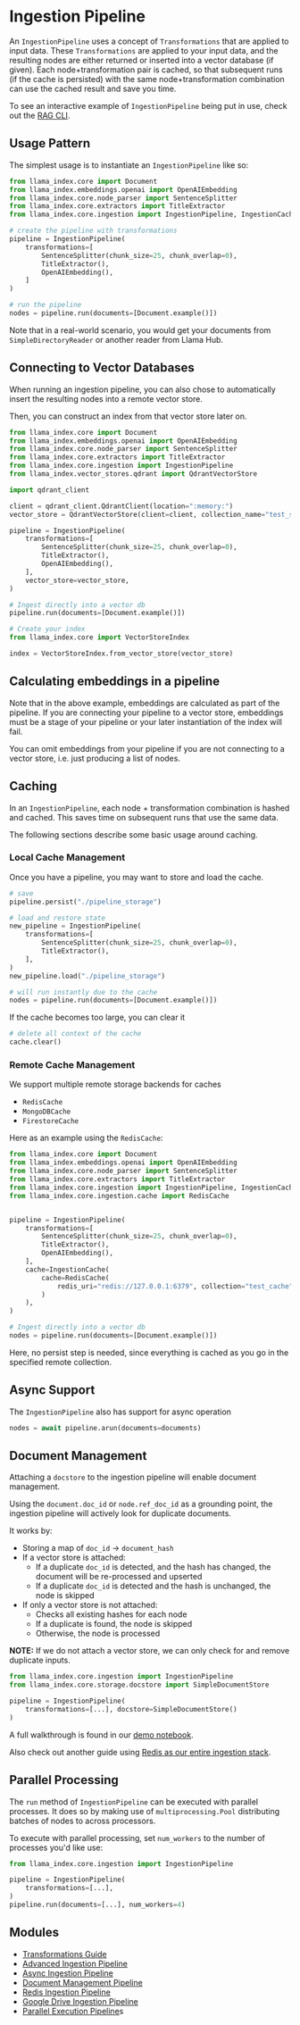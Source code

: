 # Ingestion Pipeline

An `IngestionPipeline` uses a concept of `Transformations` that are applied to input data. These `Transformations` are applied to your input data, and the resulting nodes are either returned or inserted into a vector database (if given). Each node+transformation pair is cached, so that subsequent runs (if the cache is persisted) with the same node+transformation combination can use the cached result and save you time.

To see an interactive example of `IngestionPipeline` being put in use, check out the [RAG CLI](../../../getting_started/starter_tools/rag_cli.md).

## Usage Pattern

The simplest usage is to instantiate an `IngestionPipeline` like so:

```python
from llama_index.core import Document
from llama_index.embeddings.openai import OpenAIEmbedding
from llama_index.core.node_parser import SentenceSplitter
from llama_index.core.extractors import TitleExtractor
from llama_index.core.ingestion import IngestionPipeline, IngestionCache

# create the pipeline with transformations
pipeline = IngestionPipeline(
    transformations=[
        SentenceSplitter(chunk_size=25, chunk_overlap=0),
        TitleExtractor(),
        OpenAIEmbedding(),
    ]
)

# run the pipeline
nodes = pipeline.run(documents=[Document.example()])
```

Note that in a real-world scenario, you would get your documents from `SimpleDirectoryReader` or another reader from Llama Hub.

## Connecting to Vector Databases

When running an ingestion pipeline, you can also chose to automatically insert the resulting nodes into a remote vector store.

Then, you can construct an index from that vector store later on.

```python
from llama_index.core import Document
from llama_index.embeddings.openai import OpenAIEmbedding
from llama_index.core.node_parser import SentenceSplitter
from llama_index.core.extractors import TitleExtractor
from llama_index.core.ingestion import IngestionPipeline
from llama_index.vector_stores.qdrant import QdrantVectorStore

import qdrant_client

client = qdrant_client.QdrantClient(location=":memory:")
vector_store = QdrantVectorStore(client=client, collection_name="test_store")

pipeline = IngestionPipeline(
    transformations=[
        SentenceSplitter(chunk_size=25, chunk_overlap=0),
        TitleExtractor(),
        OpenAIEmbedding(),
    ],
    vector_store=vector_store,
)

# Ingest directly into a vector db
pipeline.run(documents=[Document.example()])

# Create your index
from llama_index.core import VectorStoreIndex

index = VectorStoreIndex.from_vector_store(vector_store)
```

## Calculating embeddings in a pipeline

Note that in the above example, embeddings are calculated as part of the pipeline. If you are connecting your pipeline to a vector store, embeddings must be a stage of your pipeline or your later instantiation of the index will fail.

You can omit embeddings from your pipeline if you are not connecting to a vector store, i.e. just producing a list of nodes.

## Caching

In an `IngestionPipeline`, each node + transformation combination is hashed and cached. This saves time on subsequent runs that use the same data.

The following sections describe some basic usage around caching.

### Local Cache Management

Once you have a pipeline, you may want to store and load the cache.

```python
# save
pipeline.persist("./pipeline_storage")

# load and restore state
new_pipeline = IngestionPipeline(
    transformations=[
        SentenceSplitter(chunk_size=25, chunk_overlap=0),
        TitleExtractor(),
    ],
)
new_pipeline.load("./pipeline_storage")

# will run instantly due to the cache
nodes = pipeline.run(documents=[Document.example()])
```

If the cache becomes too large, you can clear it

```python
# delete all context of the cache
cache.clear()
```

### Remote Cache Management

We support multiple remote storage backends for caches

- `RedisCache`
- `MongoDBCache`
- `FirestoreCache`

Here as an example using the `RedisCache`:

```python
from llama_index.core import Document
from llama_index.embeddings.openai import OpenAIEmbedding
from llama_index.core.node_parser import SentenceSplitter
from llama_index.core.extractors import TitleExtractor
from llama_index.core.ingestion import IngestionPipeline, IngestionCache
from llama_index.core.ingestion.cache import RedisCache


pipeline = IngestionPipeline(
    transformations=[
        SentenceSplitter(chunk_size=25, chunk_overlap=0),
        TitleExtractor(),
        OpenAIEmbedding(),
    ],
    cache=IngestionCache(
        cache=RedisCache(
            redis_uri="redis://127.0.0.1:6379", collection="test_cache"
        )
    ),
)

# Ingest directly into a vector db
nodes = pipeline.run(documents=[Document.example()])
```

Here, no persist step is needed, since everything is cached as you go in the specified remote collection.

## Async Support

The `IngestionPipeline` also has support for async operation

```python
nodes = await pipeline.arun(documents=documents)
```

## Document Management

Attaching a `docstore` to the ingestion pipeline will enable document management.

Using the `document.doc_id` or `node.ref_doc_id` as a grounding point, the ingestion pipeline will actively look for duplicate documents.

It works by:

- Storing a map of `doc_id` -> `document_hash`
- If a vector store is attached:
  - If a duplicate `doc_id` is detected, and the hash has changed, the document will be re-processed and upserted
  - If a duplicate `doc_id` is detected and the hash is unchanged, the node is skipped
- If only a vector store is not attached:
  - Checks all existing hashes for each node
  - If a duplicate is found, the node is skipped
  - Otherwise, the node is processed

**NOTE:** If we do not attach a vector store, we can only check for and remove duplicate inputs.

```python
from llama_index.core.ingestion import IngestionPipeline
from llama_index.core.storage.docstore import SimpleDocumentStore

pipeline = IngestionPipeline(
    transformations=[...], docstore=SimpleDocumentStore()
)
```

A full walkthrough is found in our [demo notebook](../../../examples/ingestion/document_management_pipeline.ipynb).

Also check out another guide using [Redis as our entire ingestion stack](../../../examples/ingestion/redis_ingestion_pipeline.ipynb).

## Parallel Processing

The `run` method of `IngestionPipeline` can be executed with parallel processes.
It does so by making use of `multiprocessing.Pool` distributing batches of nodes
to across processors.

To execute with parallel processing, set `num_workers` to the number of processes
you'd like use:

```python
from llama_index.core.ingestion import IngestionPipeline

pipeline = IngestionPipeline(
    transformations=[...],
)
pipeline.run(documents=[...], num_workers=4)
```

## Modules

- [Transformations Guide](transformations.md)
- [Advanced Ingestion Pipeline](../../../examples/ingestion/advanced_ingestion_pipeline.ipynb)
- [Async Ingestion Pipeline](../../../examples/ingestion/async_ingestion_pipeline.ipynb)
- [Document Management Pipeline](../../../examples/ingestion/document_management_pipeline.ipynb)
- [Redis Ingestion Pipeline](../../../examples/ingestion/redis_ingestion_pipeline.ipynb)
- [Google Drive Ingestion Pipeline](../../../examples/ingestion/ingestion_gdrive.ipynb)
- [Parallel Execution Pipeline](../../../examples/ingestion/parallel_execution_ingestion_pipeline.ipynb)s
